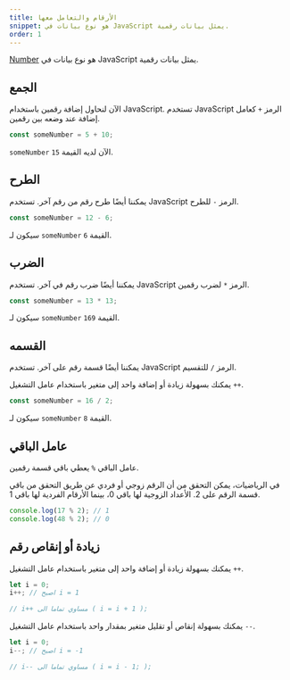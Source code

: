 ```yaml
---
title: الأرقام والتعامل معها
snippet: هو نوع بيانات في JavaScript يمثل بيانات رقمية.
order: 1
---
```


[Number](https://developer.mozilla.org/en-US/docs/Web/JavaScript/Reference/Global_Objects/Number)
هو نوع بيانات في JavaScript يمثل بيانات رقمية.

## الجمع

الآن لنحاول إضافة رقمين باستخدام JavaScript. تستخدم JavaScript الرمز `+` كعامل
إضافة عند وضعه بين رقمين.

```js
const someNumber = 5 + 10;
```

`someNumber` الآن لديه القيمة `15`.

## الطرح

يمكننا أيضًا طرح رقم من رقم آخر. تستخدم JavaScript الرمز `-` للطرح.

```js
const someNumber = 12 - 6;
```

سيكون لـ `someNumber` القيمة `6`.

## الضرب

يمكننا أيضًا ضرب رقم في آخر. تستخدم JavaScript الرمز `*` لضرب رقمين.

```js
const someNumber = 13 * 13;
```

سيكون لـ `someNumber` القيمة `169`.

## القسمه

يمكننا أيضًا قسمة رقم على آخر. تستخدم JavaScript الرمز `/` للتقسيم.

يمكنك بسهولة زيادة أو إضافة واحد إلى متغير باستخدام عامل التشغيل `++`.

```js
const someNumber = 16 / 2;
```

سيكون لـ `someNumber` القيمة `8`.

## عامل الباقي

عامل الباقي `%` يعطي باقي قسمة رقمين.

في الرياضيات، يمكن التحقق من أن الرقم زوجي أو فردي عن طريق التحقق من باقي قسمة
الرقم على 2. الأعداد الزوجية لها باقي 0، بينما الأرقام الفردية لها باقي 1.

```js
console.log(17 % 2); // 1
console.log(48 % 2); // 0
```

## زيادة أو إنقاص رقم

يمكنك بسهولة زيادة أو إضافة واحد إلى متغير باستخدام عامل التشغيل `++`.

```js
let i = 0;
i++; // اصبح i = 1

// i++ مساوي تماما الى ( i = i + 1 );
```

يمكنك بسهولة إنقاص أو تقليل متغير بمقدار واحد باستخدام عامل التشغيل `--`.

```js
let i = 0;
i--; // اصبح i = -1

// i-- مساوي تماما الى ( i = i - 1; );
```
